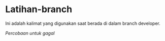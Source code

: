# Latihan-branch
Ini adalah kalimat yang digunakan saat berada di dalam branch developer.

*Percobaan untuk gagal*
